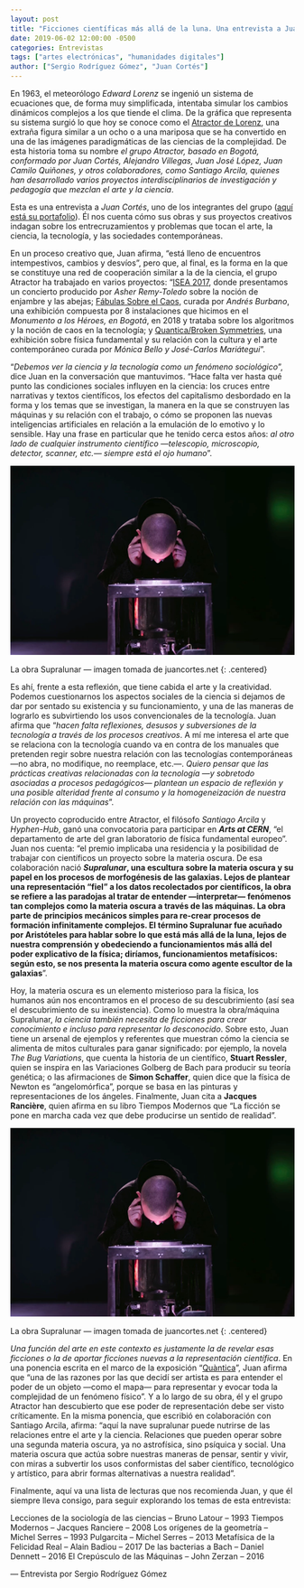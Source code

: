 ```yaml
---
layout: post
title: "Ficciones científicas más allá de la luna. Una entrevista a Juan Cortés del grupo Atractor"
date: 2019-06-02 12:00:00 -0500
categories: Entrevistas
tags: ["artes electrónicas", "humanidades digitales"]
author: ["Sergio Rodríguez Gómez", "Juan Cortés"]
---
```


En 1963, el meteorólogo *Edward Lorenz* se ingenió un sistema de ecuaciones que, de forma muy simplificada, intentaba simular los cambios dinámicos complejos a los que tiende el clima. De la gráfica que representa su sistema surgió lo que hoy se conoce como el [Atractor de Lorenz](https://es.wikipedia.org/wiki/Atractor_de_Lorenz), una extraña figura similar a un ocho o a una mariposa que se ha convertido en una de las imágenes paradigmáticas de las ciencias de la complejidad. De esta historia toma su nombre *el grupo Atractor, basado en Bogotá, conformado por Juan Cortés, Alejandro Villegas, Juan José López, Juan Camilo Quiñones, y otros colaboradores, como Santiago Arcila, quienes han desarrollado varios proyectos interdisciplinarios de investigación y pedagogía que mezclan el arte y la ciencia*.

Esta es una entrevista a *Juan Cortés*, uno de los integrantes del grupo ([aquí está su portafolio](https://www.juancortes.net/)). Él nos cuenta cómo sus obras y sus proyectos creativos indagan sobre los entrecruzamientos y problemas que tocan el arte, la ciencia, la tecnología, y las sociedades contemporáneas.

En un proceso creativo que, Juan afirma, “está lleno de encuentros intempestivos, cambios y desvíos”, pero que, al final, es la forma en la que se constituye una red de cooperación similar a la de la ciencia, el grupo Atractor ha trabajado en varios proyectos: “[ISEA 2017](http://www.isea2017.disenovisual.com/), donde presentamos un concierto producido por *Asher Remy-Toledo* sobre la noción de enjambre y las abejas; [Fábulas Sobre el Caos](https://arte.uniandes.edu.co/eventos/exposicion-fabulas-sobre-el-caos/), curada por *Andrés Burbano*, una exhibición compuesta por 8 instalaciones que hicimos en el *Monumento a los Héroes, en Bogotá*, en 2018 y trataba sobre los algoritmos y la noción de caos en la tecnología; y [Quantica/Broken Symmetries](https://www.fact.co.uk/event/broken-symmetries), una exhibición sobre física fundamental y su relación con la cultura y el arte contemporáneo curada por *Mónica Bello y José-Carlos Mariátegui*”.

“*Debemos ver la ciencia y la tecnología como un fenómeno sociológico*”, dice Juan en la conversación que mantuvimos. “Hace falta ver hasta qué punto las condiciones sociales influyen en la ciencia: los cruces entre narrativas y textos científicos, los efectos del capitalismo desbordado en la forma y los temas que se investigan, la manera en la que se construyen las máquinas y su relación con el trabajo, o cómo se proponen las nuevas inteligencias artificiales en relación a la emulación de lo emotivo y lo sensible. Hay una frase en particular que he tenido cerca estos años: *al otro lado de cualquier instrumento científico —telescopio, microscopio, detector, scanner, etc.— siempre está el ojo humano*”.

![Una opersona mirando a través de una obra de arte que se asemeja a un aparato científico](/assets/blog/supralunar1.png)

La obra Supralunar — imagen tomada de juancortes.net
{: .centered}

Es ahí, frente a esta reflexión, que tiene cabida el arte y la creatividad. Podemos cuestionarnos los aspectos sociales de la ciencia si dejamos de dar por sentado su existencia y su funcionamiento, y una de las maneras de lograrlo es subvirtiendo los usos convencionales de la tecnología. Juan afirma que “*hacen falta reflexiones, desusos y subversiones de la tecnología a través de los procesos creativos*. A mí me interesa el arte que se relaciona con la tecnología cuando va en contra de los manuales que pretenden regir sobre nuestra relación con las tecnologías contemporáneas —no abra, no modifique, no reemplace, etc.—. *Quiero pensar que las prácticas creativas relacionadas con la tecnología —y sobretodo asociadas a procesos pedagógicos— plantean un espacio de reflexión y una posible alteridad  frente al consumo y la homogeneización de nuestra relación con las máquinas*”.

Un proyecto coproducido entre Atractor, el filósofo *Santiago Arcila* y *Hyphen-Hub*, ganó una convocatoria para participar en ***Arts at CERN***, “el departamento de arte del gran laboratorio de física fundamental europeo”. Juan nos cuenta: “el premio implicaba una residencia y la posibilidad de trabajar con científicos un proyecto sobre la materia oscura. De esa colaboración nació ***Supralunar*, una escultura sobre la materia oscura y su papel en los procesos de morfogénesis de las galaxias. Lejos de plantear una representación “fiel” a los datos recolectados por científicos, la obra se refiere a las paradojas al tratar de entender —interpretar— fenómenos tan complejos como la materia oscura a través de las máquinas. La obra parte de principios mecánicos simples para re-crear procesos de formación infinitamente complejos. El término Supralunar fue acuñado por Aristóteles para hablar sobre lo que está más allá de la luna, lejos de nuestra comprensión y obedeciendo a funcionamientos más allá del poder explicativo de la física; diríamos, funcionamientos metafísicos: según esto, se nos presenta la materia oscura como agente escultor de la galaxias**”.

Hoy, la materia oscura es un elemento misterioso para la física, los humanos aún nos encontramos en el proceso de su descubrimiento (así sea el descubrimiento de su inexistencia). Como lo muestra la obra/máquina Supralunar, *la ciencia también necesita de ficciones para crear conocimiento e incluso para representar lo desconocido*. Sobre esto, Juan tiene un arsenal de ejemplos y referentes que muestran cómo la ciencia se alimenta de mitos culturales para ganar significado: por ejemplo, la novela *The Bug Variations*, que cuenta la historia de un científico, **Stuart Ressler**, quien se inspira en las Variaciones Golberg de Bach para producir su teoría genética; o las afirmaciones de **Simon Schaffer**, quien dice que la física de Newton es “angelomórfica”, porque se basa en las pinturas y representaciones de los ángeles. Finalmente, Juan cita a **Jacques Rancière**, quien afirma en su libro Tiempos Modernos que “La ficción se pone en marcha cada vez que debe producirse un sentido de realidad”.


![Una obra de arte que se asemeja a una galaxia, una espiral con forma de ese de colores blancos y rojos](/assets/blog/supralunar1.png)

La obra Supralunar — imagen tomada de juancortes.net
{: .centered}

*Una función del arte en este contexto es justamente la de revelar esas ficciones o la de aportar ficciones nuevas a la representación científica*. En una ponencia escrita en el marco de la exposición “[Quàntica](http://www.cccb.org/es/multimedia/videos/cuantica-cientificos-y-artistas-a-debate/231316)”, Juan afirma que “una de las razones por las que decidí ser artista es para entender el poder de un objeto —como el mapa— para representar y evocar toda la complejidad de un fenómeno físico”. Y a lo largo de su obra, él y el grupo Atractor han descubierto que ese poder de representación debe ser visto críticamente. En la misma ponencia, que escribió en colaboración con Santiago Arcila, afirma: “aquí la nave supralunar puede nutrirse de las relaciones entre el arte y la ciencia. Relaciones que pueden operar sobre una segunda materia oscura, ya no astrofísica, sino psíquica y social. Una materia oscura que actúa sobre nuestras maneras de pensar, sentir y vivir, con miras a subvertir los usos conformistas del saber científico, tecnológico y artístico, para abrir formas alternativas a nuestra realidad”.

Finalmente, aquí va una lista de lecturas que nos recomienda Juan, y que él siempre lleva consigo, para seguir explorando los temas de esta entrevista:

Lecciones de la sociología de las ciencias – Bruno Latour – 1993
Tiempos Modernos – Jacques Ranciere – 2008
Los orígenes de la geometría – Michel Serres – 1993
Pulgarcita – Michel Serres – 2013
Metafísica de la Felicidad Real – Alain Badiou – 2017
De las bacterias a Bach – Daniel Dennett – 2016
El Crepúsculo de las Máquinas – John Zerzan – 2016

— Entrevista por Sergio Rodríguez Gómez